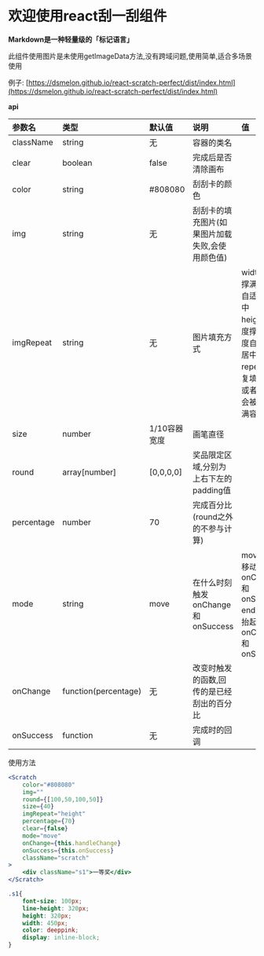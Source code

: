 # 欢迎使用react刮一刮组件

**Markdown是一种轻量级的「标记语言」**

此组件使用图片是未使用getImageData方法,没有跨域问题,使用简单,适合多场景使用

例子: [https://dsmelon.github.io/react-scratch-perfect/dist/index.html](https://dsmelon.github.io/react-scratch-perfect/dist/index.html)

**api**

|    参数名    |         类型         |    默认值    |                  说明                  |                        值                        |
|:------------|:---------------------|:-------------|:--------------------------------------|:-------------------------------------------------|
| className   | string               | 无           | 容器的类名                             |                                                  |
| clear       | boolean              | false        | 完成后是否清除画布                      |                                                  |
| color       | string               | #808080      | 刮刮卡的颜色                           |                                                  |
| img         | string               | 无           | 刮刮卡的填充图片(如果图片加载失败,会使用颜色值)|                                             |
| imgRepeat   | string               | 无           | 图片填充方式                           | width: 宽度撑满，高度自适应并居中<br/> height: 高度撑满，宽度自适应并居中<br/> repeat: 重复填充无值或者其他值会被拉伸铺满容器 |
| size        | number               | 1/10容器宽度  | 画笔直径                               |                                                  |
| round       | array\[number\]      | \[0,0,0,0\]  | 奖品限定区域,分别为上右下左的padding值   |                                                  |
| percentage  | number               | 70           | 完成百分比(round之外的不参与计算)        |                                                 |
| mode        |string                | move         | 在什么时刻触发onChange和onSuccess       | move: 手指移动时触发onChange和onSuccess<br/> end: 手指抬起时触发onChange和onSuccess |
| onChange    | function(percentage) | 无           | 改变时触发的函数,回传的是已经刮出的百分比 |                                                  |
| onSuccess   | function             | 无           | 完成时的回调                           |                                                  |

使用方法
```jsx
<Scratch
    color="#808080"
    img=""
    round={[100,50,100,50]}
    size={40}
    imgRepeat="height"
    percentage={70}
    clear={false}
    mode="move"
    onChange={this.handleChange}
    onSuccess={this.onSuccess}
    className="scratch"
>
    <div className="s1">一等奖</div>
</Scratch>
```
```css
.s1{
    font-size: 100px;
    line-height: 320px;
    height: 320px;
    width: 450px;
    color: deeppink;
    display: inline-block;
}
```